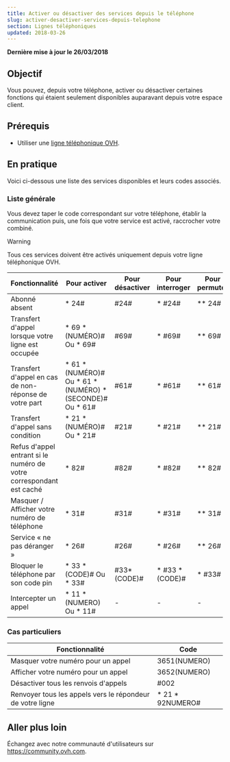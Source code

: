 ```yaml
---
title: Activer ou désactiver des services depuis le téléphone
slug: activer-desactiver-services-depuis-telephone
section: Lignes téléphoniques
updated: 2018-03-26
---
```


**Dernière mise à jour le 26/03/2018**

## Objectif

Vous pouvez, depuis votre téléphone, activer ou désactiver certaines fonctions qui étaient seulement disponibles auparavant depuis votre espace client.

## Prérequis

- Utiliser une [ligne téléphonique OVH](https://www.ovhtelecom.fr/telephonie/).

## En pratique

Voici ci-dessous une liste des services disponibles et leurs codes associés.

### Liste générale

Vous devez taper le code correspondant sur votre téléphone, établir la communication puis, une fois que votre service est activé, raccrocher votre combiné.

> [!warning]
>
> Tous ces services doivent être activés uniquement depuis votre ligne téléphonique OVH.
> 

|Fonctionnalité|Pour activer|Pour désactiver|Pour interroger|Pour permuter|
|---|---|---|---|---|
|Abonné absent|* 24#|#24#|* #24#|** 24#|
|Transfert d'appel lorsque votre ligne est occupée|* 69 *(NUMÉRO)# Ou * 69#|#69#|* #69#|** 69#|
|Transfert d'appel en cas de non-réponse de votre part|* 61 * (NUMÉRO)# Ou * 61 * (NUMÉRO) * (SECONDE)# Ou * 61#|#61#|* #61#|** 61#|
|Transfert d'appel sans condition|* 21 * (NUMÉRO)# Ou * 21#|#21#|* #21#|** 21#|
|Refus d'appel entrant si le numéro de votre correspondant est caché|* 82#|#82#|* #82#|** 82#|
|Masquer / Afficher votre numéro de téléphone|* 31#|#31#|* #31#|** 31#|
|Service « ne pas déranger »|* 26#|#26#|* #26#|** 26#|
|Bloquer le téléphone par son code pin|* 33 * (CODE)# Ou * 33#|#33*(CODE)#|* #33 * (CODE)#|* #33#|
|Intercepter un appel|* 11 * (NUMERO) Ou * 11#|-|-|-|


### Cas particuliers


|Fonctionnalité|Code|
|---|---|
|Masquer votre numéro pour un appel|3651(NUMERO)|
|Afficher votre numéro pour un appel|3652(NUMERO)|
|Désactiver tous les renvois d'appels|#002|
|Renvoyer tous les appels vers le répondeur de votre ligne|* 21 * 92NUMERO#|


## Aller plus loin

Échangez avec notre communauté d'utilisateurs sur <https://community.ovh.com>.

